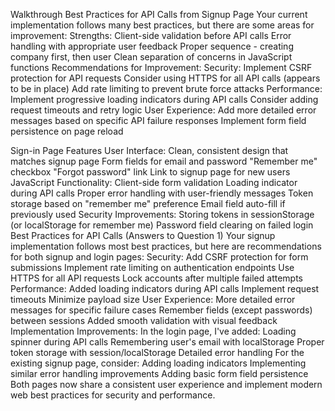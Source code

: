 Walkthrough
Best Practices for API Calls from Signup Page
Your current implementation follows many best practices, but there are some areas for improvement:
Strengths:
Client-side validation before API calls
Error handling with appropriate user feedback
Proper sequence - creating company first, then user
Clean separation of concerns in JavaScript functions
Recommendations for Improvement:
Security:
Implement CSRF protection for API requests
Consider using HTTPS for all API calls (appears to be in place)
Add rate limiting to prevent brute force attacks
Performance:
Implement progressive loading indicators during API calls
Consider adding request timeouts and retry logic
User Experience:
Add more detailed error messages based on specific API failure responses
Implement form field persistence on page reload



Sign-in Page Features
User Interface:
Clean, consistent design that matches signup page
Form fields for email and password
"Remember me" checkbox
"Forgot password" link
Link to signup page for new users
JavaScript Functionality:
Client-side form validation
Loading indicator during API calls
Proper error handling with user-friendly messages
Token storage based on "remember me" preference
Email field auto-fill if previously used
Security Improvements:
Storing tokens in sessionStorage (or localStorage for remember me)
Password field clearing on failed login
Best Practices for API Calls (Answers to Question 1)
Your signup implementation follows most best practices, but here are recommendations for both signup and login pages:
Security:
Add CSRF protection for form submissions
Implement rate limiting on authentication endpoints
Use HTTPS for all API requests
Lock accounts after multiple failed attempts
Performance:
Added loading indicators during API calls
Implement request timeouts
Minimize payload size
User Experience:
More detailed error messages for specific failure cases
Remember fields (except passwords) between sessions
Added smooth validation with visual feedback
Implementation Improvements:
In the login page, I've added:
Loading spinner during API calls
Remembering user's email with localStorage
Proper token storage with session/localStorage
Detailed error handling
For the existing signup page, consider:
Adding loading indicators
Implementing similar error handling improvements
Adding basic form field persistence
Both pages now share a consistent user experience and implement modern web best practices for security and performance.
